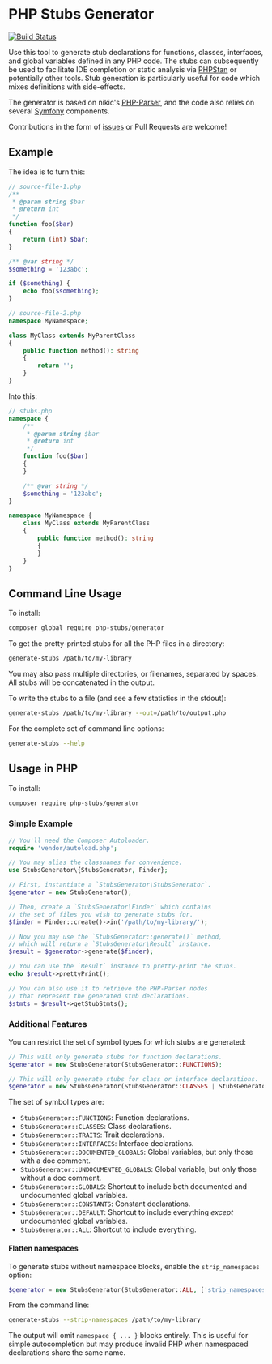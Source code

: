 # PHP Stubs Generator

[![Build Status](https://github.com/php-stubs/generator/actions/workflows/test.yml/badge.svg)](https://github.com/php-stubs/generator/actions/workflows/test.yml)

Use this tool to generate stub declarations for functions, classes, interfaces, and global variables defined in any PHP code. The stubs can subsequently be used to facilitate IDE completion or static analysis via [PHPStan](https://phpstan.org) or potentially other tools.  Stub generation is particularly useful for code which mixes definitions with side-effects.

The generator is based on nikic's [PHP-Parser](https://github.com/nikic/PHP-Parser), and the code also relies on several [Symfony](https://symfony.com) components.

Contributions in the form of [issues](https://github.com/php-stubs/generator/issues/new) or Pull Requests are welcome!

## Example

The idea is to turn this:

```php
// source-file-1.php
/**
 * @param string $bar
 * @return int
 */
function foo($bar)
{
    return (int) $bar;
}

/** @var string */
$something = '123abc';

if ($something) {
    echo foo($something);
}

// source-file-2.php
namespace MyNamespace;

class MyClass extends MyParentClass
{
    public function method(): string
    {
        return '';
    }
}
```

Into this:

```php
// stubs.php
namespace {
    /**
     * @param string $bar
     * @return int
     */
    function foo($bar)
    {
    }

    /** @var string */
    $something = '123abc';
}

namespace MyNamespace {
    class MyClass extends MyParentClass
    {
        public function method(): string
        {
        }
    }
}
```

## Command Line Usage

To install:

```bash
composer global require php-stubs/generator
```

To get the pretty-printed stubs for all the PHP files in a directory:

```bash
generate-stubs /path/to/my-library
```

You may also pass multiple directories, or filenames, separated by spaces.  All stubs will be concatenated in the output.

To write the stubs to a file (and see a few statistics in the stdout):

```bash
generate-stubs /path/to/my-library --out=/path/to/output.php
```

For the complete set of command line options:

```bash
generate-stubs --help
```

## Usage in PHP

To install:

```bash
composer require php-stubs/generator
```

### Simple Example

```php
// You'll need the Composer Autoloader.
require 'vendor/autoload.php';

// You may alias the classnames for convenience.
use StubsGenerator\{StubsGenerator, Finder};

// First, instantiate a `StubsGenerator\StubsGenerator`.
$generator = new StubsGenerator();

// Then, create a `StubsGenerator\Finder` which contains
// the set of files you wish to generate stubs for.
$finder = Finder::create()->in('/path/to/my-library/');

// Now you may use the `StubsGenerator::generate()` method,
// which will return a `StubsGenerator\Result` instance.
$result = $generator->generate($finder);

// You can use the `Result` instance to pretty-print the stubs.
echo $result->prettyPrint();

// You can also use it to retrieve the PHP-Parser nodes
// that represent the generated stub declarations.
$stmts = $result->getStubStmts();
```

### Additional Features

You can restrict the set of symbol types for which stubs are generated:

```php
// This will only generate stubs for function declarations.
$generator = new StubsGenerator(StubsGenerator::FUNCTIONS);

// This will only generate stubs for class or interface declarations.
$generator = new StubsGenerator(StubsGenerator::CLASSES | StubsGenerator::INTERFACES);
```

The set of symbol types are:

- `StubsGenerator::FUNCTIONS`: Function declarations.
- `StubsGenerator::CLASSES`: Class declarations.
- `StubsGenerator::TRAITS`: Trait declarations.
- `StubsGenerator::INTERFACES`: Interface declarations.
- `StubsGenerator::DOCUMENTED_GLOBALS`: Global variables, but only those with a doc comment.
- `StubsGenerator::UNDOCUMENTED_GLOBALS`: Global variable, but only those without a doc comment.
- `StubsGenerator::GLOBALS`: Shortcut to include both documented and undocumented global variables.
- `StubsGenerator::CONSTANTS`: Constant declarations.
- `StubsGenerator::DEFAULT`: Shortcut to include everything _except_ undocumented global variables.
- `StubsGenerator::ALL`: Shortcut to include everything.

#### Flatten namespaces

To generate stubs without namespace blocks, enable the `strip_namespaces` option:

```php
$generator = new StubsGenerator(StubsGenerator::ALL, ['strip_namespaces' => true]);
```

From the command line:

```bash
generate-stubs --strip-namespaces /path/to/my-library
```

The output will omit `namespace { ... }` blocks entirely. This is useful for simple autocompletion but may produce invalid PHP when namespaced declarations share the same name.
